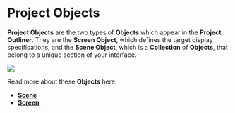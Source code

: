 # Project Objects

**Project Objects** are the two types of **Objects** which appear in the **Project Outliner**. They are the **Screen Object**, which defines the target display specifications, and the **Scene Object**, which is a **Collection** of **Objects**, that belong to a unique section of your interface.

![](../../.gitbook/assets/projectoutliner.png)

Read more about these **Objects** here:

* [**Scene**](scene.md)
* [**Screen**](screen.md)

